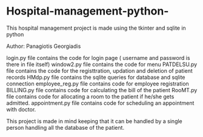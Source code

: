 # Hospital-management-python-
This hospital management project is made using the tkinter and sqlite in python 

Author: Panagiotis Georgiadis

login.py file contains the code for login page ( username and password is there in file itself)
window2.py file contains the code for menu 
PATDELSU.py file contains the code for the registtration, updation and deletion of patient records
HMdp.py file contains the sqlite queries for database and sqlite connection
employee_reg.py file contains code for employee registration 
BILLING.py file contains code for calculating the bill of the patient
RooMT.py file contains code for allocating a room to the patient if he/she gets admitted.
appointment.py file contains code for scheduling an appointment with doctor.

This project is made in mind keeping that it can be handled by a single person handling all the database of the patient.
